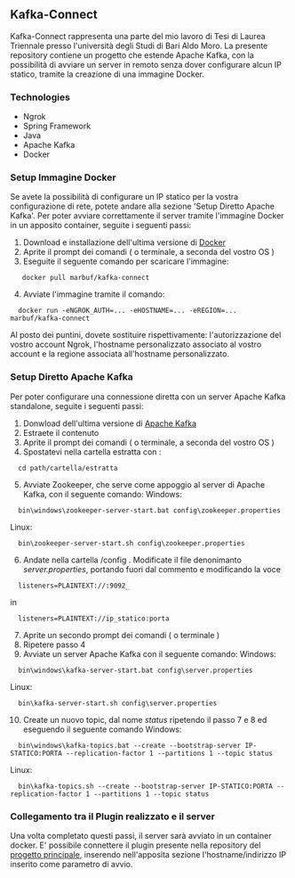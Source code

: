 ## Kafka-Connect

Kafka-Connect rappresenta una parte del mio lavoro di Tesi di Laurea Triennale presso l'università degli Studi di Bari Aldo Moro. La presente repository contiene un progetto che estende Apache Kafka, con la possibilità di avviare un server in remoto senza dover configurare alcun IP statico, tramite la creazione di una immagine Docker.

### Technologies
* Ngrok
* Spring Framework
* Java 
* Apache Kafka
* Docker

### Setup Immagine Docker

Se avete la possibilità di configurare un IP statico per la vostra configurazione di rete, potete andare alla sezione 'Setup Diretto Apache Kafka'.
Per poter avviare correttamente il server tramite l'immagine Docker in un apposito container, seguite i seguenti passi:
1. Download e installazione dell'ultima versione di [Docker](https://www.docker.com/products/docker-desktop)
2. Aprite il prompt dei comandi ( o terminale, a seconda del vostro OS )
3. Eseguite il seguente comando per scaricare l'immagine: 
```
   docker pull marbuf/kafka-connect
```
4. Avviate l'immagine tramite il comando:
```
  docker run -eNGROK_AUTH=... -eHOSTNAME=... -eREGION=... marbuf/kafka-connect
```
  Al posto dei puntini, dovete sostituire rispettivamente: l'autorizzazione del vostro account Ngrok, l'hostname personalizzato associato al vostro account e la regione associata all'hostname personalizzato.


### Setup Diretto Apache Kafka

Per poter configurare una connessione diretta con un server Apache Kafka standalone, seguite i seguenti passi:
1. Donwload dell'ultima versione di [Apache Kafka](https://www.apache.org/dyn/closer.cgi?path=/kafka/2.4.1/kafka_2.12-2.4.1.tgz)
2. Estraete il contenuto
3. Aprite il prompt dei comandi ( o terminale, a seconda del vostro OS )
4. Spostatevi nella cartella estratta con :
```
  cd path/cartella/estratta
```
5. Avviate Zookeeper, che serve come appoggio al server di Apache Kafka, con il seguente comando:
  Windows:
```
  bin\windows\zookeeper-server-start.bat config\zookeeper.properties
```
  Linux:
```
  bin\zookeeper-server-start.sh config\zookeeper.properties
```
6. Andate nella cartella /config . Modificate il file denonimanto _server.properties_, portando fuori dal commento e modificando la voce
```
  listeners=PLAINTEXT://:9092_
```
  in
```
  listeners=PLAINTEXT://ip_statico:porta
```
7. Aprite un secondo prompt dei comandi ( o terminale )
8. Ripetere passo 4
9. Avviate un server Apache Kafka con il seguente comando:
  Windows:
```
  bin\windows\kafka-server-start.bat config\server.properties
```
  Linux:
```
  bin\kafka-server-start.sh config\server.properties
```
10. Create un nuovo topic, dal nome _status_ ripetendo il passo 7 e 8 ed eseguendo il seguente comando
  Windows:
```
  bin\windows\kafka-topics.bat --create --bootstrap-server IP-STATICO:PORTA --replication-factor 1 --partitions 1 --topic status
```
  Linux:
```
  bin\kafka-topics.sh --create --bootstrap-server IP-STATICO:PORTA --replication-factor 1 --partitions 1 --topic status
```
### Collegamento tra il Plugin realizzato e il server

Una volta completato questi passi, il server sarà avviato in un container docker. E' possibile connettere il plugin presente nella repository del [progetto principale](https://github.com/collab-uniba/Group-Awareness-Plugin-for-Unity), inserendo nell'apposita sezione l'hostname/indirizzo IP inserito come parametro di avvio.
